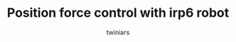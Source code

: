 ---
layout: page-fullwidth
title:  "Position force control with irp6 robot"
categories:
    - video
tags:
    - irp
author: twiniars
movie:
    iframe: <iframe src="//www.youtube.com/embed/R2zwEaxyhY0" width="100%" frameborder="0" webkitallowfullscreen mozallowfullscreen allowfullscreen></iframe>
---